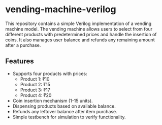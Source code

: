 # vending-machine-verilog
This repository contains a simple Verilog implementation of a vending machine model.
The vending machine allows users to select from four different products with predetermined prices and handle the insertion of coins. It also manages user balance and refunds any remaining amount after a purchase.  

## Features  

- Supports four products with prices:  
  - Product 1: ₹10  
  - Product 2: ₹15  
  - Product 3: ₹17  
  - Product 4: ₹20  
- Coin insertion mechanism (1-15 units).  
- Dispensing products based on available balance.  
- Refunds any leftover balance after item purchase.  
- Simple testbench for simulation to verify functionality.  
